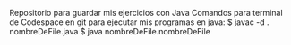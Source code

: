 Repositorio para guardar mis ejercicios con Java
Comandos para terminal de Codespace en git para ejecutar mis programas en java:
$ javac -d . nombreDeFile.java
$ java nombreDeFile.nombreDeFile
